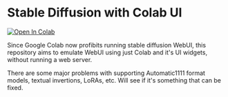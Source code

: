 # Stable Diffusion with Colab UI

[![Open In Colab](https://colab.research.google.com/assets/colab-badge.svg)](https://colab.research.google.com/github/oneir0mancer/stable-diffusion-diffusers-colab-ui/blob/main/sd_diffusers_colab_ui.ipynb)

Since Google Colab now profibits running stable diffusion WebUI, this repository aims to emulate WebUI using just Colab and it's UI widgets, without running a web server. 

There are some major problems with supporting Automatic1111 format models, textual invertions, LoRAs, etc. Will see if it's something that can be fixed.
